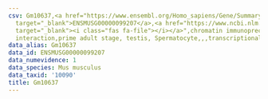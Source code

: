 ```yaml
---
csv: Gm10637,<a href="https://www.ensembl.org/Homo_sapiens/Gene/Summary?db=core;g=ENSMUSG00000099207"
  target="_blank">ENSMUSG00000099207</a>,<a href="https://www.ncbi.nlm.nih.gov/pubmed/25450459"
  target="_blank"><i class="fas fa-file"></i></a>",chromatin immunoprecipitation assay,direct
  interaction,prime adult stage, testis, Spermatocyte,,,transcriptional regulation,
data_alias: Gm10637
data_id: ENSMUSG00000099207
data_numevidence: 1
data_species: Mus musculus
data_taxid: '10090'
title: Gm10637
---
```


